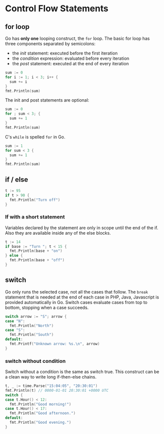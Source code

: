 # Control Flow Statements

## for loop

Go has **only one** looping construct, the `for` loop. The basic for loop has three components separated by semicolons:

- the *init* statement: executed before the first iteration
- the *condition* expression: evaluated before every iteration
- the *post* statement: executed at the end of every iteration

```go
sum := 0
for i := 1; i < 3; i++ {
  sum += i
}
fmt.Println(sum)
```

The init and post statements are optional:

```go
sum := 0
for ; sum < 3; {
  sum += 1
}
fmt.Println(sum)
```

C's `while` is spelled `for` in Go.

```go
sum := 1
for sum < 3 {
  sum += 1
}
fmt.Println(sum)
```

## if / else

```go
t := 95
if t > 90 {
  fmt.Println("Turn off")
}
```

### If with a short statement

Variables declared by the statement are only in scope until the end of the if. Also they are available inside any of the else blocks.

```go
t := 14
if base := "Turn "; t < 15 {
  fmt.Println(base + "on")
} else {
  fmt.Println(base + "off")
}
```

## switch

Go only runs the selected case, not all the cases that follow. 
The `break` statement that is needed at the end of each case in PHP, Java, Javascript is provided automatically in Go.
Switch cases evaluate cases from top to bottom, stopping when a case succeeds.

```go
switch arrow := "S"; arrow {
case "N":
  fmt.Println("North")
case "S":
  fmt.Println("South")
default:
  fmt.Printf("Unknown arrow: %s.\n", arrow)
}
```

### switch without condition

Switch without a condition is the same as switch true.
This construct can be a clean way to write long if-then-else chains.

```go
t, _ := time.Parse("15:04:05", "20:30:01")
fmt.Println(t) // 0000-01-01 20:30:01 +0000 UTC
switch {
case t.Hour() < 12:
  fmt.Println("Good morning!")
case t.Hour() < 17:
  fmt.Println("Good afternoon.")
default:
  fmt.Println("Good evening.")
}
```
